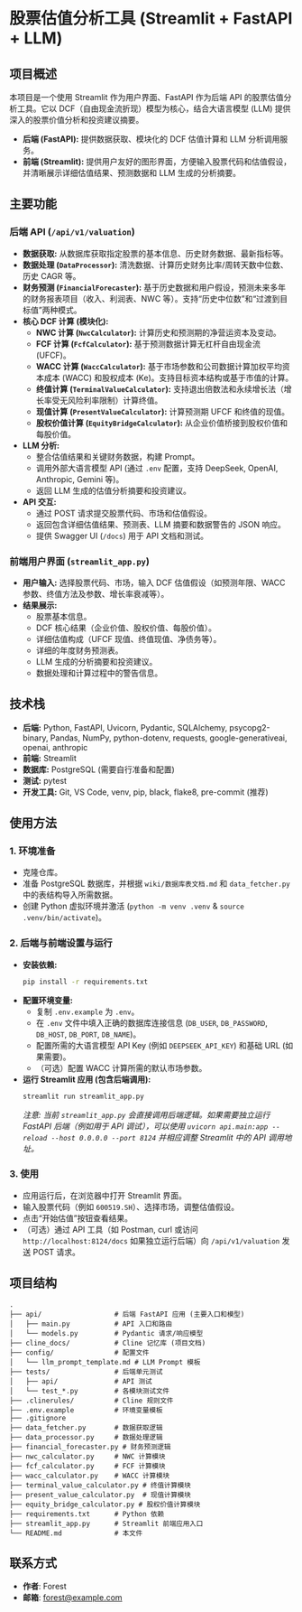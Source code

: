 # 股票估值分析工具 (Streamlit + FastAPI + LLM)

## 项目概述

本项目是一个使用 Streamlit 作为用户界面、FastAPI 作为后端 API 的股票估值分析工具。它以 DCF（自由现金流折现）模型为核心，结合大语言模型 (LLM) 提供深入的股票价值分析和投资建议摘要。

- **后端 (FastAPI):** 提供数据获取、模块化的 DCF 估值计算和 LLM 分析调用服务。
- **前端 (Streamlit):** 提供用户友好的图形界面，方便输入股票代码和估值假设，并清晰展示详细估值结果、预测数据和 LLM 生成的分析摘要。

## 主要功能

### 后端 API (`/api/v1/valuation`)
- **数据获取:** 从数据库获取指定股票的基本信息、历史财务数据、最新指标等。
- **数据处理 (`DataProcessor`):** 清洗数据、计算历史财务比率/周转天数中位数、历史 CAGR 等。
- **财务预测 (`FinancialForecaster`):** 基于历史数据和用户假设，预测未来多年的财务报表项目（收入、利润表、NWC 等）。支持“历史中位数”和“过渡到目标值”两种模式。
- **核心 DCF 计算 (模块化):**
    - **NWC 计算 (`NwcCalculator`):** 计算历史和预测期的净营运资本及变动。
    - **FCF 计算 (`FcfCalculator`):** 基于预测数据计算无杠杆自由现金流 (UFCF)。
    - **WACC 计算 (`WaccCalculator`):** 基于市场参数和公司数据计算加权平均资本成本 (WACC) 和股权成本 (Ke)。支持目标资本结构或基于市值的计算。
    - **终值计算 (`TerminalValueCalculator`):** 支持退出倍数法和永续增长法（增长率受无风险利率限制）计算终值。
    - **现值计算 (`PresentValueCalculator`):** 计算预测期 UFCF 和终值的现值。
    - **股权价值计算 (`EquityBridgeCalculator`):** 从企业价值桥接到股权价值和每股价值。
- **LLM 分析:**
    - 整合估值结果和关键财务数据，构建 Prompt。
    - 调用外部大语言模型 API (通过 `.env` 配置，支持 DeepSeek, OpenAI, Anthropic, Gemini 等)。
    - 返回 LLM 生成的估值分析摘要和投资建议。
- **API 交互:**
    - 通过 POST 请求提交股票代码、市场和估值假设。
    - 返回包含详细估值结果、预测表、LLM 摘要和数据警告的 JSON 响应。
    - 提供 Swagger UI (`/docs`) 用于 API 文档和测试。

### 前端用户界面 (`streamlit_app.py`)
- **用户输入:** 选择股票代码、市场，输入 DCF 估值假设（如预测年限、WACC 参数、终值方法及参数、增长率衰减等）。
- **结果展示:**
    - 股票基本信息。
    - DCF 核心结果（企业价值、股权价值、每股价值）。
    - 详细估值构成（UFCF 现值、终值现值、净债务等）。
    - 详细的年度财务预测表。
    - LLM 生成的分析摘要和投资建议。
    - 数据处理和计算过程中的警告信息。

## 技术栈

- **后端:** Python, FastAPI, Uvicorn, Pydantic, SQLAlchemy, psycopg2-binary, Pandas, NumPy, python-dotenv, requests, google-generativeai, openai, anthropic
- **前端:** Streamlit
- **数据库:** PostgreSQL (需要自行准备和配置)
- **测试:** pytest
- **开发工具:** Git, VS Code, venv, pip, black, flake8, pre-commit (推荐)

## 使用方法

### 1. 环境准备
- 克隆仓库。
- 准备 PostgreSQL 数据库，并根据 `wiki/数据库表文档.md` 和 `data_fetcher.py` 中的表结构导入所需数据。
- 创建 Python 虚拟环境并激活 (`python -m venv .venv` & `source .venv/bin/activate`)。

### 2. 后端与前端设置与运行
- **安装依赖:**
  ```bash
  pip install -r requirements.txt
  ```
- **配置环境变量:**
  - 复制 `.env.example` 为 `.env`。
  - 在 `.env` 文件中填入正确的数据库连接信息 (`DB_USER`, `DB_PASSWORD`, `DB_HOST`, `DB_PORT`, `DB_NAME`)。
  - 配置所需的大语言模型 API Key (例如 `DEEPSEEK_API_KEY`) 和基础 URL (如果需要)。
  - （可选）配置 WACC 计算所需的默认市场参数。
- **运行 Streamlit 应用 (包含后端调用):**
  ```bash
  streamlit run streamlit_app.py
  ```
  *注意: 当前 `streamlit_app.py` 会直接调用后端逻辑。如果需要独立运行 FastAPI 后端（例如用于 API 调试），可以使用 `uvicorn api.main:app --reload --host 0.0.0.0 --port 8124` 并相应调整 Streamlit 中的 API 调用地址。*

### 3. 使用
- 应用运行后，在浏览器中打开 Streamlit 界面。
- 输入股票代码（例如 `600519.SH`）、选择市场，调整估值假设。
- 点击“开始估值”按钮查看结果。
- （可选）通过 API 工具（如 Postman, curl 或访问 `http://localhost:8124/docs` 如果独立运行后端）向 `/api/v1/valuation` 发送 POST 请求。

## 项目结构

```
.
├── api/                  # 后端 FastAPI 应用 (主要入口和模型)
│   ├── main.py           # API 入口和路由
│   └── models.py         # Pydantic 请求/响应模型
├── cline_docs/           # Cline 记忆库 (项目文档)
├── config/               # 配置文件
│   └── llm_prompt_template.md # LLM Prompt 模板
├── tests/                # 后端单元测试
│   ├── api/              # API 测试
│   └── test_*.py         # 各模块测试文件
├── .clinerules/          # Cline 规则文件
├── .env.example          # 环境变量模板
├── .gitignore
├── data_fetcher.py       # 数据获取逻辑
├── data_processor.py     # 数据处理逻辑
├── financial_forecaster.py # 财务预测逻辑
├── nwc_calculator.py     # NWC 计算模块
├── fcf_calculator.py     # FCF 计算模块
├── wacc_calculator.py    # WACC 计算模块
├── terminal_value_calculator.py # 终值计算模块
├── present_value_calculator.py  # 现值计算模块
├── equity_bridge_calculator.py # 股权价值计算模块
├── requirements.txt      # Python 依赖
├── streamlit_app.py      # Streamlit 前端应用入口
└── README.md             # 本文件
```

## 联系方式

- **作者**: Forest
- **邮箱**: forest@example.com
